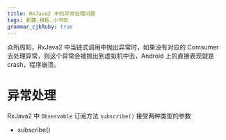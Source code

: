 ```yaml
---
title: RxJava2 中的异常处理问题
tags: 新建,模板,小书匠
grammar_cjkRuby: true
---
```

众所周知，RxJava2 中当链式调用中抛出异常时，如果没有对应的 Comsumer 去处理异常，则这个异常会被抛出到虚拟机中去，Android 上的直接表现就是 crash，程序崩溃。

# 异常处理
RxJava2 中 `Observable` 订阅方法 `subscribe()` 接受两种类型的参数

- subscribe()